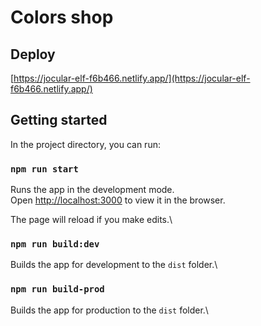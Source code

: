# Colors shop

## Deploy
[https://jocular-elf-f6b466.netlify.app/](https://jocular-elf-f6b466.netlify.app/)

## Getting started 

In the project directory, you can run:

### `npm run start`

Runs the app in the development mode.\
Open [http://localhost:3000](http://localhost:3000) to view it in the browser.

The page will reload if you make edits.\

### `npm run build:dev`

Builds the app for development to the `dist` folder.\

### `npm run build-prod`

Builds the app for production to the `dist` folder.\